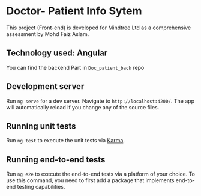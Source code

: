 # Doctor- Patient Info Sytem 

This project (Front-end) is developed for Mindtree Ltd as a comprehensive assessment by Mohd Faiz Aslam.
## Technology used: Angular
You can find the backend Part in `Doc_patient_back` repo

## Development server

Run `ng serve` for a dev server. Navigate to `http://localhost:4200/`. The app will automatically reload if you change any of the source files.

## Running unit tests

Run `ng test` to execute the unit tests via [Karma](https://karma-runner.github.io).

## Running end-to-end tests

Run `ng e2e` to execute the end-to-end tests via a platform of your choice. To use this command, you need to first add a package that implements end-to-end testing capabilities.
